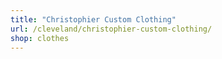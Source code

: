 ```yaml
---
title: "Christophier Custom Clothing"
url: /cleveland/christophier-custom-clothing/
shop: clothes
---
```

